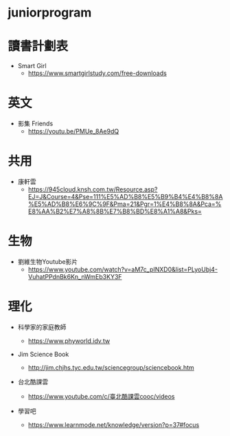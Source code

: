 # juniorprogram

# 讀書計劃表
- Smart Girl
	- https://www.smartgirlstudy.com/free-downloads	

# 英文
- 影集 Friends
	- https://youtu.be/PMUe_8Ae9dQ

# 共用
- 康軒雲
	- https://945cloud.knsh.com.tw/Resource.asp?EJ=J&Course=4&Pse=111%E5%AD%B8%E5%B9%B4%E4%B8%8A%E5%AD%B8%E6%9C%9F&Pma=21&Pgr=1%E4%B8%8A&Pca=%E8%AA%B2%E7%A8%8B%E7%B8%BD%E8%A1%A8&Pks=

# 生物
- 劉維生物Youtube影片
	- https://www.youtube.com/watch?v=aM7c_pINXD0&list=PLyoUbj4-VuhatPPdnBk6Kn_nWmEb3KY3F

# 理化
- 科學家的家庭教師
	- https://www.phyworld.idv.tw
- Jim Science Book
	- http://jim.chjhs.tyc.edu.tw/sciencegroup/sciencebook.htm
- 台北酷課雲
	- https://www.youtube.com/c/臺北酷課雲cooc/videos

- 學習吧
	- https://www.learnmode.net/knowledge/version?p=37#focus
